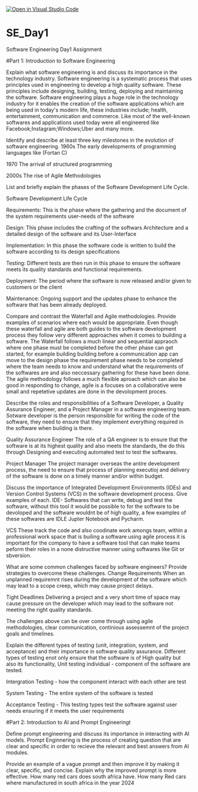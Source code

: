 [![Open in Visual Studio Code](https://classroom.github.com/assets/open-in-vscode-2e0aaae1b6195c2367325f4f02e2d04e9abb55f0b24a779b69b11b9e10269abc.svg)](https://classroom.github.com/online_ide?assignment_repo_id=18363422&assignment_repo_type=AssignmentRepo)
# SE_Day1
Software Engineering Day1 Assignment

#Part 1: Introduction to Software Engineering

Explain what software engineering is and discuss its importance in the technology industry.
Software engineering is a systematic process that uses principles used in engineering to develop a high quality software. These principles include designing, building, testing, deploying and maintaining the software. Software engineering plays a huge role in the technology industry for it enables the creation of the software applications which are being used in today's modern life, these industries include;  health, entertainment, communication and commerce. Like most of the well-known softwares and applications used today were all engineered like Facebook;Instagram;Windows;Uber and many more.


Identify and describe at least three key milestones in the evolution of software engineering.
1960s
The early developments of programming languages like (Fortan C)

1970
The arrival of structured programming 

2000s
The rise of Agile Methodologies




List and briefly explain the phases of the Software Development Life Cycle.

Software Development Life Cycle

Requirements:
This is the phase where the gathering and the document of the system requirements user-needs of the software

Design:
This phase includes the crafting of the softwars Architecture and a detailed design of the software and its User-Interface

Implementation: 
In this phase the software code is written to build the software according to its design specifications

Testing: 
Different tests are then run in this phase to ensure the software meets its quality standards and functional requirements.

Deployment:
The period where the software is now released and/or given to customers or the client

Maintenance:
Ongoing support and the updates phase to enhance the software that has been already deployed.



Compare and contrast the Waterfall and Agile methodologies. Provide examples of scenarios where each would be appropriate.
Even though these waterfall and agile are both guides to the software development process they follow very different approaches when it comes to building a software. The Waterfall follows a much linear and  sequential appraoch where one phase must be completed before the other phase can get started, for example building building before a communication app can move to the design phase the requirement phase needs to be completed where the team needs to know and understand what the requirements of the softwares are and also neccessary gathering for these have been done. The agile methodology follows a much flexible aproach which can also be good in responding to change, agile is a focuses on a collaborative were small and repetetive updates are done in the devolopment proces. 


Describe the roles and responsibilities of a Software Developer, a Quality Assurance Engineer, and a Project Manager in a software engineering team.
Sotware developer is the person responsible for writing the code of the software, they need to ensure that they implement everything required in the software when building is there.

Quality Assurance Engineer 
The role of a QA engineer is to ensure that the software is at its highest quality and also meets the standards, the do this through Designing and executing automated test to test the softwares. 

Project Manager 
The project manager overseas the antire development process, the need to ensure that process of planning executioj and delivery of the software is done on a timely manner and/or within budget. 


Discuss the importance of Integrated Development Environments (IDEs) and Version Control Systems (VCS) in the software development process. Give examples of each.
IDE- 
Softwares that can write, debug and test the software, without this tool it would be possible to for the software to be devoloped and the software wouldnt be of high quality, a few examples of these softwares are IDLE Jupter Notebook and Pycharm.

VCS
These track the code and also coodinate work amongs team, within a professional work space that is builing a software using agile process it is important for the company to have a software tool that can make teams peform their roles in a none distructive manner using softwares like Git or sbversion.

What are some common challenges faced by software engineers? Provide strategies to overcome these challenges.
Change Requirements
When an unplanned requiremnt rises during the development of the software which may lead to a scope creep, which may cause project delays.

Tight Deadlines
Delivering a project and a very short time of space may cause pressure on the developer which may lead to the software not meeting the right quality standards. 

The challenges above can be over come through using agile methodologies, clear communication, continious assessemnt of the project goals and timelines.


Explain the different types of testing (unit, integration, system, and acceptance) and their importance in software quality assurance.
Different types of testing enot only ensure that the software is of High quality but also its functionality, 
Unit testing individual - component of the software are tested. 

Intergration Testing - how the component interact with each other are test

System Testing - The entire system of the software is tested

Acceptance Testing - This testing types test the software against user needs ensuring if it meets the user requirements

#Part 2: Introduction to AI and Prompt Engineeringt


Define prompt engineering and discuss its importance in interacting with AI models.
Prompt Enginnering is the process of creating question that are clear and specific in order to recieve the relevant and best answers from AI modules.


Provide an example of a vague prompt and then improve it by making it clear, specific, and concise. Explain why the improved prompt is more effective.
How many red cars does south africa have.
How many Red cars where manufactured in south africa in the year 2024
